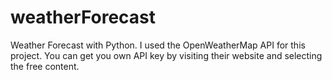 # weatherForecast
Weather Forecast with Python. I used the OpenWeatherMap API for this project. You can get you own API key by visiting their website and selecting the free content. 
